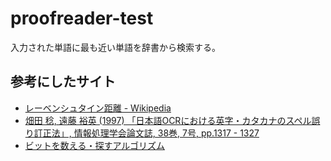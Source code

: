 # proofreader-test
入力された単語に最も近い単語を辞書から検索する。

## 参考にしたサイト
* [レーベンシュタイン距離 - Wikipedia](https://ja.wikipedia.org/wiki/%E3%83%AC%E3%83%BC%E3%83%99%E3%83%B3%E3%82%B7%E3%83%A5%E3%82%BF%E3%82%A4%E3%83%B3%E8%B7%9D%E9%9B%A2)
* [畑田 稔, 遠藤 裕英 (1997) 「日本語OCRにおける英字・カタカナのスペル誤り訂正法」, 情報処理学会論文誌, 38巻, 7号, pp.1317 - 1327](https://ipsj.ixsq.nii.ac.jp/ej/index.php?active_action=repository_view_main_item_detail&item_id=13367&item_no=1&page_id=13&block_id=8)
* [ビットを数える・探すアルゴリズム](http://www.nminoru.jp/~nminoru/programming/bitcount.html)
